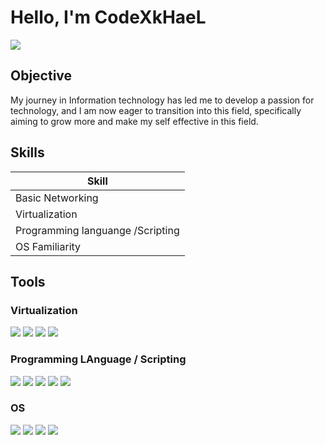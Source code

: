 # Hello, I'm CodeXkHaeL
<a href="https://www.youtube.com/@CodeXkHaeL"><img  src="https://img.shields.io/badge/-YouTube-FF0000?style=for-the-badge&logo=youtube&logoColor=white" /></a>


## Objective

My journey in Information technology has led me to develop a passion for technology, and I am now eager to transition into this field, specifically aiming to grow more and make my self effective in this field.

## Skills

| Skill                                         
|-----------------------------------------------|
| Basic Networking           
| Virtualization 
| Programming languange /Scripting         
| OS Familiarity                    

## Tools

### Virtualization
<div>
    <img src="https://img.shields.io/badge/-VirtualBox-183A61?style=for-the-badge&logo=virtualbox&logoColor=white" />
    <img src="https://img.shields.io/badge/-VMware%20Workstation-607078?style=for-the-badge&logo=vmware&logoColor=white" />
    <img src="https://img.shields.io/badge/-Proxmox-5B8C6A?style=for-the-badge&logo=proxmox&logoColor=white" />
    <img src="https://img.shields.io/badge/-Docker-2496ED?style=for-the-badge&logo=docker&logoColor=white" />
</div>


### Programming LAnguage / Scripting
<div>
    <img src="https://img.shields.io/badge/-PHP-777BB4?style=for-the-badge&logo=php&logoColor=white" />
    <img src="https://img.shields.io/badge/-MySQL-4479A1?style=for-the-badge&logo=mysql&logoColor=white" />
    <img src="https://img.shields.io/badge/-HTML-E34F26?style=for-the-badge&logo=html5&logoColor=white" />
    <img src="https://img.shields.io/badge/-CSS-1572B6?style=for-the-badge&logo=css3&logoColor=white" />
    <img src="https://img.shields.io/badge/-Bash-4EAA25?style=for-the-badge&logo=gnubash&logoColor=white" />
</div>

### OS
<div>
    <img src="https://img.shields.io/badge/-Ubuntu%20Server-E95420?style=for-the-badge&logo=ubuntu&logoColor=white" />
    <img src="https://img.shields.io/badge/-Parrot%20OS-4CA64C?style=for-the-badge&logo=parrot&logoColor=white" />
    <img src="https://img.shields.io/badge/-Kali%20Linux-557C94?style=for-the-badge&logo=kali-linux&logoColor=white" />
    <img src="https://img.shields.io/badge/-Windows-0078D4?style=for-the-badge&logo=windows&logoColor=white" />
</div>


